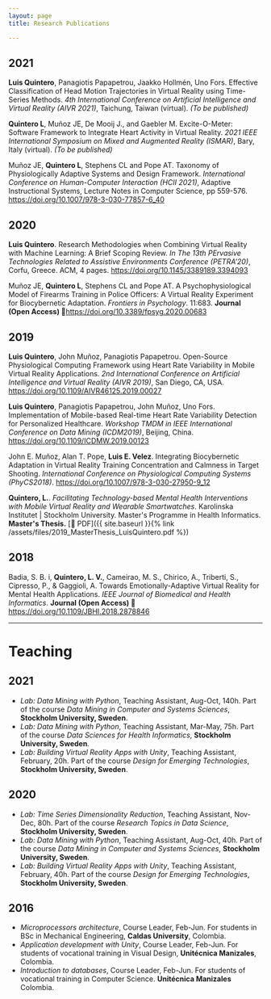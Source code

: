 ```yaml
---
layout: page
title: Research Publications

---
```


## 2021

**Luis Quintero**, Panagiotis Papapetrou, Jaakko Hollmén, Uno Fors. Effective Classification of Head Motion Trajectories in Virtual Reality using Time-Series Methods. *4th International Conference on Artificial Intelligence and Virtual Reality (AIVR 2021)*, Taichung, Taiwan (virtual). *(To be published)*

**Quintero L**, Muñoz JE, De Mooij J., and Gaebler M. Excite-O-Meter: Software Framework to Integrate Heart Activity in Virtual Reality. *2021 IEEE International Symposium on Mixed and Augmented Reality (ISMAR)*, Bary, Italy (virtual). *(To be published)*

Muñoz JE, **Quintero L**, Stephens CL and Pope AT. Taxonomy of Physiologically Adaptive Systems and Design Framework. *International Conference on Human-Computer Interaction (HCII 2021)*, Adaptive Instructional Systems, Lecture Notes in Computer Science, pp 559-576. <https://doi.org/10.1007/978-3-030-77857-6_40>

## 2020

**Luis Quintero**. Research Methodologies when Combining Virtual Reality with Machine Learning: A Brief Scoping Review. *In The 13th PErvasive Technologies Related to Assistive Environments Conference (PETRA’20)*, Corfu, Greece. ACM, 4 pages. <https://doi.org/10.1145/3389189.3394093>

Muñoz JE, **Quintero L**, Stephens CL and Pope AT. A Psychophysiological Model of Firearms Training in Police Officers: A Virtual Reality Experiment for Biocybernetic Adaptation. *Frontiers in Psychology*. 11:683. **Journal (Open Access) 📖**<https://doi.org/10.3389/fpsyg.2020.00683>

## 2019

**Luis Quintero**, John Muñoz, Panagiotis Papapetrou. Open-Source Physiological Computing Framework using Heart Rate Variability in Mobile Virtual Reality Applications. *2nd International Conference on Artificial Intelligence and Virtual Reality (AIVR 2019)*, San Diego, CA, USA. <https://doi.org/10.1109/AIVR46125.2019.00027>

**Luis Quintero**, Panagiotis Papapetrou, John Muñoz, Uno Fors. Implementation of Mobile-based Real-time Heart Rate Variability Detection for Personalized Healthcare. *Workshop TMDM in IEEE International Conference on Data Mining (ICDM2019)*, Beijing, China. <https://doi.org/10.1109/ICDMW.2019.00123>

John E. Muñoz, Alan T. Pope, **Luis E. Velez**. Integrating Biocybernetic Adaptation in Virtual Reality Training Concentration and Calmness in Target Shooting. *International Conference on Physiological Computing Systems (PhyCS2018)*. <https://doi.org/10.1007/978-3-030-27950-9_12>

**Quintero, L.**. *Facilitating Technology-based Mental Health Interventions with Mobile Virtual Reality and Wearable Smartwatches*. Karolinska Institutet \| Stockholm University. Master's Programme in Health Informatics. **Master's Thesis.** [📕 PDF]({{ site.baseurl }}{% link /assets/files/2019_MasterThesis_LuisQuintero.pdf %})

## 2018

Badia, S. B. i, **Quintero, L. V.**, Cameirao, M. S., Chirico, A., Triberti, S., Cipresso, P., & Gaggioli, A. Towards Emotionally-Adaptive Virtual Reality for Mental Health Applications. *IEEE Journal of Biomedical and Health Informatics*. **Journal (Open Access) 📖**<https://doi.org/10.1109/JBHI.2018.2878846>


---

# Teaching

## 2021

- *Lab: Data Mining with Python*, Teaching Assistant, Aug-Oct, 140h. Part of the course *Data Mining in Computer and Systems Sciences*, **Stockholm University, Sweden**.
- *Lab: Data Mining with Python*, Teaching Assistant, Mar-May, 75h. Part of the course *Data Sciences for Health Informatics*, **Stockholm University, Sweden**.
- *Lab: Building Virtual Reality Apps with Unity*, Teaching Assistant, February, 20h. Part of the course *Design for Emerging Technologies*, **Stockholm University, Sweden**.

## 2020

- *Lab: Time Series Dimensionality Reduction*, Teaching Assistant, Nov-Dec, 80h. Part of the course *Research Topics in Data Science*, **Stockholm University, Sweden**.
- *Lab: Data Mining with Python*, Teaching Assistant, Aug-Oct, 40h. Part of the course *Data Mining in Computer and Systems Sciences*, **Stockholm University, Sweden**.
- *Lab: Building Virtual Reality Apps with Unity*, Teaching Assistant, February, 40h. Part of the course *Design for Emerging Technologies*, **Stockholm University, Sweden**.

## 2016

- *Microprocessors architecture*, Course Leader, Feb-Jun. For students in BSc in Mechanical Engineering, **Caldas University**, Colombia.
- *Application development with Unity*, Course Leader, Feb-Jun. For students of vocational training in Visual Design, **Unitécnica Manizales**, Colombia.
- *Introduction to databases*, Course Leader, Feb-Jun. For students of vocational training in Computer Science. **Unitécnica Manizales** Colombia.


<!-- --- 

# Thesis Supervision

## 2021

- *Thesis title*, MSc., Student, Year, Stockhom University, Sweden. -->